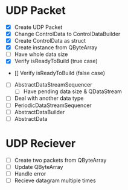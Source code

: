 # UDP Packet

- [x] Create UDP Packet
- [x] Change ControlData to ControlDataBuilder
- [x] Create ControlData as struct
- [x] Create instance from QByteArray
- [ ] Have whole data size
- [x] Verify isReadyToBuild (true case)
- [] Verify isReadyToBuild (false case)
- [ ] AbstractDataStreamSequencer
  - [ ] Have pending data size & QDataStream
- [ ] Deal with another data type
- [ ] PeriodicDataStreamSequencer
- [ ] AbstractDataBuilder
- [ ] AbstractData

# UDP Reciever

- [ ] Create two packets from QByteArray
- [ ] Update QByteArray
- [ ] Handle error
- [ ] Recieve datagram multiple times